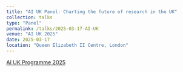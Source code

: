 ```yaml
---
title: "AI UK Panel: Charting the future of research in the UK"
collection: talks
type: "Panel"
permalink: /talks/2025-03-17-AI-UK
venue: "AI UK 2025"
date: 2025-03-17
location: "Queen Elizabeth II Centre, London"
---
```


[AI UK Programme 2025](https://ai-uk.turing.ac.uk/programme-2025/)


